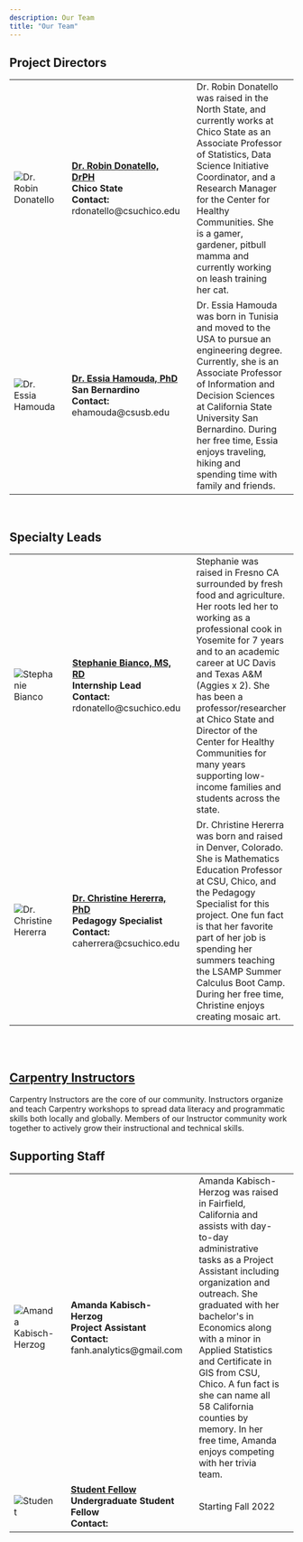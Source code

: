 ```yaml
---
description: Our Team
title: "Our Team"
---
```



## Project Directors
<style>
  img{
    max-width: 100%;
  }
  td{
    padding-right: 20px;
    padding-bottom: 5px;
  }
  td.pic{
    width: 30%
  }
  td.name{
    width: 20%
  }
  td.bio{
    width: 25%
  }
</style>


<table>
<tr>
  <td class=td.pic><img src="/img/project_staff/Robin.jpg" alt="Dr. Robin Donatello"/></td>
  <td class=td.name>
    <a href="https://www.norcalbiostat.com/"><strong>Dr. Robin Donatello, DrPH</strong></a><br>
    <strong>Chico State</strong><br> 
    <strong>Contact:</strong> rdonatello@csuchico.edu
  </td>
  <td class=td.bio>Dr. Robin Donatello was raised in the North State, and currently works at Chico State as an Associate Professor of Statistics, Data Science Initiative Coordinator, and a Research Manager for the Center for Healthy Communities. She is a gamer, gardener, pitbull mamma and currently working on leash training her cat.</td>
</tr>
<tr>
  <td><img src="/img/project_staff/Essia.jpg" alt="Dr. Essia Hamouda"/></td>
  <td>
    <a href="https://www.csusb.edu/profile/essia.hamouda"><strong>Dr. Essia Hamouda, PhD</strong></a><br>
    <strong>San Bernardino</strong><br> 
    <strong>Contact:</strong> ehamouda@csusb.edu
  </td>
  <td>Dr. Essia Hamouda was born in Tunisia and moved to the USA to pursue an engineering degree. Currently, she is an Associate Professor of Information and Decision Sciences at California State University San Bernardino. During her free time, Essia enjoys traveling, hiking and spending time with family and friends. </td>
</tr>
</table>

<br>

## Specialty Leads

<table>
<tr>
  <td class=td.pic><img src="/img/project_staff/Stephanie.jpg" alt="Stephanie Bianco"/></td>
  <td class=td.name>
    <a href="https://www.csuchico.edu/chc/about/staff/administrative-staff/directors/stephanie-bianco.shtml"><strong>Stephanie Bianco, MS, RD</strong></a><br>
    <strong>Internship Lead</strong><br> 
    <strong>Contact:</strong> rdonatello@csuchico.edu
  </td>
  <td class=td.bio>Stephanie was raised in Fresno CA surrounded by fresh food and agriculture. Her roots led her to working as a professional cook in Yosemite for 7 years and to an academic career at UC Davis and Texas A&M (Aggies x 2). She has been a professor/researcher at Chico State and Director of the Center for Healthy Communities for many years supporting low-income families and students across the state.</td>
</tr>
<tr>
  <td><img src="/img/project_staff/Christine.jpg" alt="Dr. Christine Hererra"/></td>
  <td>
    <a href="https://www.norcalbiostat.com/"><strong>Dr. Christine Hererra, PhD</strong></a><br>
    <strong>Pedagogy Specialist</strong><br> 
    <strong>Contact:</strong> caherrera@csuchico.edu
  </td>
  <td> Dr. Christine Hererra was born and raised in Denver, Colorado. She is Mathematics Education Professor at CSU, Chico, and the Pedagogy Specialist for this project. One fun fact is that her favorite part of her job is spending her summers teaching the LSAMP Summer Calculus Boot Camp. During her free time, Christine enjoys creating mosaic art. </td>
</tr>
</table>

<br><br>

## [Carpentry Instructors](#carpentry-team)

Carpentry Instructors are the core of our community. Instructors organize and teach Carpentry workshops to spread data literacy and programmatic skills both locally and globally. Members of our Instructor community work together to actively grow their instructional and technical skills. 


## Supporting Staff

<table>
<tr>
  <td class=td.pic><img src="/img/project_staff/Amanda.jpg" alt="Amanda Kabisch-Herzog" /></td>
  <td class=td.name>
    <strong>Amanda Kabisch-Herzog</strong><br>
    <strong>Project Assistant</strong><br> 
    <strong>Contact:</strong> fanh.analytics@gmail.com
  </td>
  <td class=td.bio>Amanda Kabisch-Herzog was raised in Fairfield, California and assists with day-to-day administrative tasks as a Project Assistant including organization and outreach. She graduated with her bachelor's in Economics along with a minor in Applied Statistics and Certificate in GIS from CSU, Chico. A fun fact is she can name all 58 California counties by memory. In her free time, Amanda enjoys competing with her trivia team.</td>
</tr>
<tr>
  <td><img src="/img/project_staff/Blank.jpg" alt="Student"/></td>
  <td>
    <a href=""><strong>Student Fellow</strong></a><br>
    <strong>Undergraduate Student Fellow</strong><br> 
    <strong>Contact:</strong> 
  </td>
  <td>Starting Fall 2022</td>
</tr>
</table>


<br><br>
